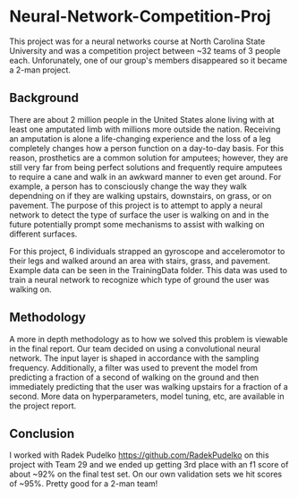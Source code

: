 # Neural-Network-Competition-Proj

This project was for a neural networks course at North Carolina State University and was a competition project between ~32 teams of 3 people each. Unforunately, one of our group's members disappeared so it became a 2-man project.

## Background

There are about 2 million people in the United States alone living with at least one amputated limb with millions more outside the nation. Receiving an amputation is alone a life-changing experience and the loss of a leg completely changes how a person function on a day-to-day basis. For this reason, prosthetics are a common solution for amputees; however, they are still very far from being perfect solutions and frequently require amputees to require a cane and walk in an awkward manner to even get around. For example, a person has to consciously change the way they walk dependning on if they are walking upstairs, downstairs, on grass, or on pavement. The purpose of this project is to attempt to apply a neural network to detect the type of surface the user is walking on and in the future potentially prompt some mechanisms to assist with walking on different surfaces.

For this project, 6 individuals strapped an gyroscope and acceleromotor to their legs and walked around an area with stairs, grass, and pavement. Example data can be seen in the TrainingData folder. This data was used to train a neural network to recognize which type of ground the user was walking on.

## Methodology

A more in depth methodology as to how we solved this problem is viewable in the final report. Our team decided on using a convolutional neural network. The input layer is shaped in accordance with the sampling frequency. Additionally, a filter was used to prevent the model from predicting a fraction of a second of walking on the ground and then immediately predicting that the user was walking upstairs for a fraction of a second. More data on hyperparameters, model tuning, etc, are available in the project report.

## Conclusion

I worked with Radek Pudelko https://github.com/RadekPudelko on this project with Team 29 and we ended up getting 3rd place with an f1 score of about ~92% on the final test set. On our own validation sets we hit scores of ~95%. Pretty good for a 2-man team!
